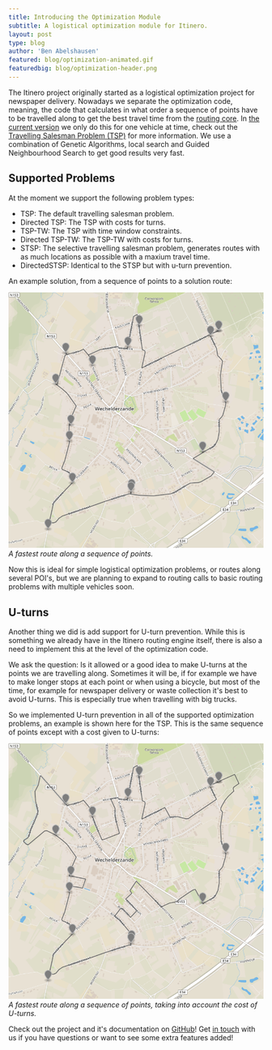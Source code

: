 ```yaml
---
title: Introducing the Optimization Module
subtitle: A logistical optimization module for Itinero.
layout: post
type: blog
author: 'Ben Abelshausen'
featured: blog/optimization-animated.gif
featuredbig: blog/optimization-header.png
---
```


The Itinero project originally started as a logistical optimization project for newspaper delivery. Nowadays we separate the optimization code, meaning, the code that calculates in what order a sequence of points have to be travelled along to get the best travel time from the [routing core](https://github.com/itinero/routing). In [the current version](https://github.com/itinero/optimization) we only do this for one vehicle at time, check out the [Travelling Salesman Problem (TSP)](https://en.wikipedia.org/wiki/Travelling_salesman_problem) for more information. We use a combination of Genetic Algorithms, local search and Guided Neighbourhood Search to get good results very fast.

## Supported Problems

At the moment we support the following problem types:

- TSP: The default travelling salesman problem.
- Directed TSP: The TSP with costs for turns.
- TSP-TW: The TSP with time window constraints.
- Directed TSP-TW: The TSP-TW with costs for turns.
- STSP: The selective travelling salesman problem, generates routes with as much locations as possible with a maxium travel time.
- DirectedSTSP: Identical to the STSP but with u-turn prevention.

An example solution, from a sequence of points to a solution route:

![](/img/blog/optimization-tsp.png)
*A fastest route along a sequence of points.*

Now this is ideal for simple logistical optimization problems, or routes along several POI's, but we are planning to expand to routing calls to basic routing problems with multiple vehicles soon.

## U-turns

Another thing we did is add support for U-turn prevention. While this is something we already have in the Itinero routing engine itself, there is also a need to implement this at the level of the optimization code. 

We ask the question: Is it allowed or a good idea to make U-turns at the points we are travelling along. Sometimes it will be, if for example we have to make longer stops at each point or when using a bicycle, but most of the time, for example for newspaper delivery or waste collection it's best to avoid U-turns. This is especially true when travelling with big trucks.

So we implemented U-turn prevention in all of the supported optimization problems, an example is shown here for the TSP. This is the same sequence of points except with a cost given to U-turns:

![](/img/blog/optimization-tsp-uturns.png)
*A fastest route along a sequence of points, taking into account the cost of U-turns.*

Check out the project and it's documentation on [GitHub](https://github.com/itinero/optimization)! Get [in touch](http://www.itinero.tech/#contact) with us if you have questions or want to see some extra features added!
